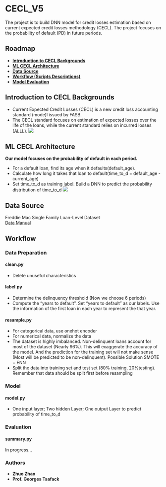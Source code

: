 # CECL_V5
The project is to build DNN model for credit losses estimation based on current expected credit losses methodology (CECL). The project focuses on the probability of default (PD) in future periods. 
## Roadmap
- [**Introduction to CECL Backgrounds**](#introduction)
- [**ML CECL Architecture**](#architecture)
- [**Data Source**](#data)
- [**Workflow (Scripts Descriptions)**](#workflow)
- [**Model Evaluation**](#evaluation)

## Introduction to CECL Backgrounds <a name='introduction'></a>
- Current Expected Credit Losses (CECL) is a new credit loss accounting standard (mode)l issued by FASB.
- The CECL standard focuses on estimation of expected losses over the life of the loans, while the current standard relies on incurred losses (ALLL).
![][CECL_VS_ALLL]

## ML CECL Architecture <a name='architecture'></a>
**Our model focuses on the probability of default in each period.**
- For a default loan, find its age when it defaults(default_age).
- Calculate how long it takes that loan to default(time_to_d = default_age - current_age)
- Set time_to_d as training label. Build a DNN to predict the probability distribution of time_to_d
![][time_to_d]
## Data Source <a name='data'></a>
Freddie Mac Single Family Loan-Level Dataset  
[Data Manual](https://github.com/ZhuoZhaooo/cecl_v5/blob/master/project_description/user_guide.pdf)
## Workflow <a name='workflow'></a>

### Data Preparation

#### clean.py
- Delete unuseful characteristics 
#### label.py
- Determine the delinquency threshold (Now we choose 6 periods)
- Compute the “years to default”. Set “years to default” as our labels. Use the information of the first loan in each year to represent the that year. 
#### resample.py
- For categorical data, use onehot encoder
- For numerical data, normalize the data
- The dataset is highly imbalanced. Non-delinquent loans account for most of the dataset (Nearly 96%). This will exaggerate the accuracy of the model. And the prediction for the training set will not make sense (Most will be predicted to be non-delinquent). Possible Solution SMOTE + ENN
- Split the data into training set and test set (80% training, 20%testing). Remember that data should be split first before resampling 

### Model
#### model.py
- One input layer; Two hidden Layer; One output Layer to predict probability of time_to_d

### Evaluation <a name='evaluation'></a>
#### summary.py
In progress...

### Authors
- **Zhuo Zhao** 
- **Prof. Georges Tsafack** 

[CECL_VS_ALLL]:https://github.com/ZhuoZhaooo/cecl_v5/blob/master/project_description/Screenshot_2019-11-23_12-55-49.png
[time_to_d]:https://github.com/ZhuoZhaooo/cecl_v5/blob/master/project_description/Screenshot_2019-11-23_12-56-56.png
